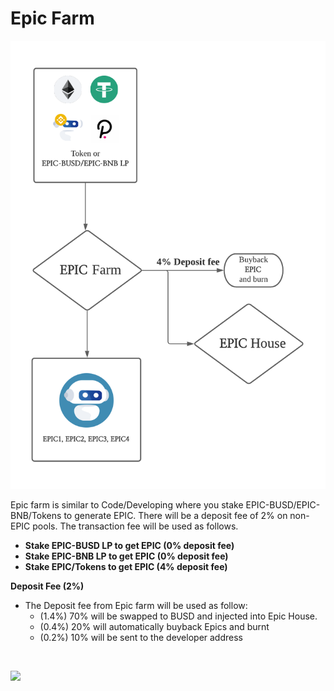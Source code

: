 # Epic Farm

![](../.gitbook/assets/image-3-.png)

Epic farm is similar to Code/Developing where you stake EPIC-BUSD/EPIC-BNB/Tokens to generate EPIC. There will be a deposit fee of 2% on non-EPIC pools. The transaction fee will be used as follows.

* **Stake EPIC-BUSD LP to get EPIC \(0% deposit fee\)**
* **Stake EPIC-BNB LP to get EPIC \(0% deposit fee\)**
* **Stake EPIC/Tokens to get EPIC \(4% deposit fee\)**

**Deposit Fee \(2%\)**

* The Deposit fee from Epic farm will be used as follow:
  * \(1.4%\) 70% will be swapped to BUSD and injected into Epic House.
  * \(0.4%\) 20% will automatically buyback Epics and burnt
  * \(0.2%\) 10% will be sent to the developer address

[    
](https://goosedefi.gitbook.io/goose-finance/layered-farming/incubator)

![](https://gblobscdn.gitbook.com/assets%2F-MT5Nug3dG0o_JI3n0I1%2F-MUz9kaxG-WgfrMei24z%2F-MUzA05Idr_Tzpv0gPjd%2Fimage.png?alt=media&token=a6d3a321-293b-435a-998a-502b9c3b9443)

